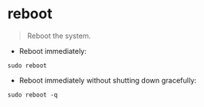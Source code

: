 # reboot

> Reboot the system.

- Reboot immediately:

`sudo reboot`

- Reboot immediately without shutting down gracefully:

`sudo reboot -q`

